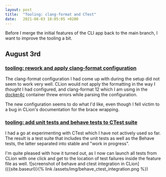 ```yaml
---
layout: post
title:  "Tooling: clang-format and CTest"
date:   2021-08-03 18:05:05 +0200
---
```


Before I merge the initial features of the CLI app back to the main branch, I want to improve the tooling a bit.
<!--more-->

## August 3rd
### [tooling: rework and apply clang-format configuration](https://github.com/arnemertz/fix/commit/e6d64ec9fd6ede769ab5b5ecd4015ba6f45a1838)

The clang-format configuration I had come up with during the setup did not seem to work very well.
CLion would not apply the formatting in the way I _thought_ I had configured, and clang-format 12 which I am using in the [docker4c](https://github.com/arnemertz/docker4c) container threw errors while parsing the configuration.

The new configuration seems to do what I'd like, even though I fell victim to a bug in CLion's documentation for the brace wrapping.

### [tooling: add unit tests and behave tests to CTest suite](https://github.com/arnemertz/fix/commit/6f62e7053587059a790d4d9eaf97da4a4491a826)

I had a go at experimenting with CTest which I have not actively used so far.
The result is a test suite that includes the unit tests as well as the Behave tests, the latter separated into stable and "work in progress".

I'm quite pleased with how it turned out, as I now can launch all tests from CLion with one click and get to the location of test failures inside the feature file as well.
![screenshot of behave and ctest integration in CLion]({{site.baseurl}}{% link /assets/img/behave_ctest_integration.png %})
